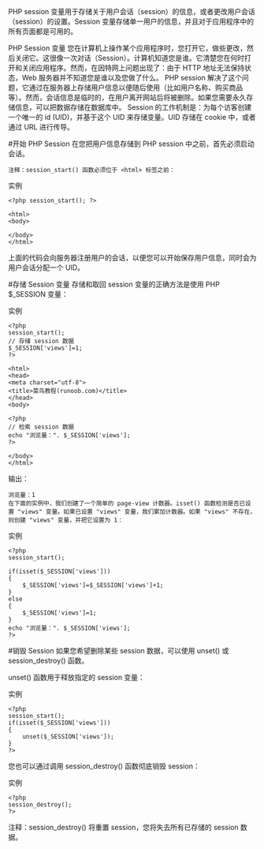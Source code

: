 PHP session 变量用于存储关于用户会话（session）的信息，或者更改用户会话（session）的设置。Session 变量存储单一用户的信息，并且对于应用程序中的所有页面都是可用的。

PHP Session 变量
您在计算机上操作某个应用程序时，您打开它，做些更改，然后关闭它。这很像一次对话（Session）。计算机知道您是谁。它清楚您在何时打开和关闭应用程序。然而，在因特网上问题出现了：由于 HTTP 地址无法保持状态，Web 服务器并不知道您是谁以及您做了什么。
PHP session 解决了这个问题，它通过在服务器上存储用户信息以便随后使用（比如用户名称、购买商品等）。然而，会话信息是临时的，在用户离开网站后将被删除。如果您需要永久存储信息，可以把数据存储在数据库中。
Session 的工作机制是：为每个访客创建一个唯一的 id (UID)，并基于这个 UID 来存储变量。UID 存储在 cookie 中，或者通过 URL 进行传导。

#开始 PHP Session
在您把用户信息存储到 PHP session 中之前，首先必须启动会话。

`注释：session_start() 函数必须位于 <html> 标签之前：`

实例
```
<?php session_start(); ?>
 
<html>
<body>
 
</body>
</html>
```
上面的代码会向服务器注册用户的会话，以便您可以开始保存用户信息，同时会为用户会话分配一个 UID。

#存储 Session 变量
存储和取回 session 变量的正确方法是使用 PHP $_SESSION 变量：

实例
```
<?php
session_start();
// 存储 session 数据
$_SESSION['views']=1;
?>
 
<html>
<head>
<meta charset="utf-8">
<title>菜鸟教程(runoob.com)</title>
</head>
<body>
 
<?php
// 检索 session 数据
echo "浏览量：". $_SESSION['views'];
?>
 
</body>
</html>
```
输出：
```
浏览量：1
在下面的实例中，我们创建了一个简单的 page-view 计数器。isset() 函数检测是否已设置 "views" 变量。如果已设置 "views" 变量，我们累加计数器。如果 "views" 不存在，则创建 "views" 变量，并把它设置为 1：
```

实例
```
<?php
session_start();
 
if(isset($_SESSION['views']))
{
    $_SESSION['views']=$_SESSION['views']+1;
}
else
{
    $_SESSION['views']=1;
}
echo "浏览量：". $_SESSION['views'];
?>
```
#销毁 Session
如果您希望删除某些 session 数据，可以使用 unset() 或 session_destroy() 函数。

unset() 函数用于释放指定的 session 变量：

实例
```
<?php
session_start();
if(isset($_SESSION['views']))
{
    unset($_SESSION['views']);
}
?>
```
您也可以通过调用 session_destroy() 函数彻底销毁 session：

实例
```
<?php
session_destroy();
?>
```
注释：session_destroy() 将重置 session，您将失去所有已存储的 session 数据。
